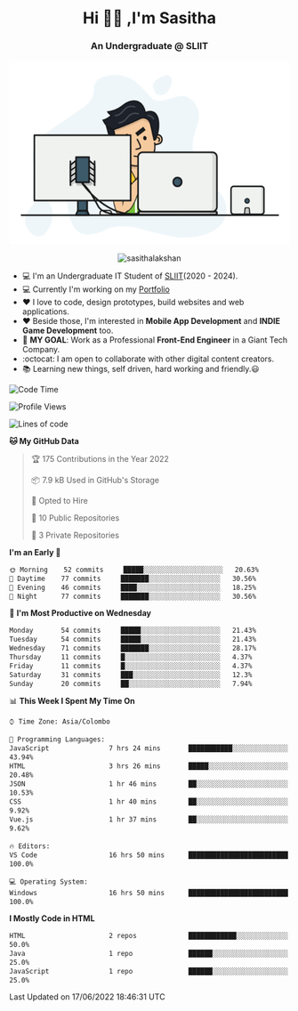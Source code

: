 <h1 align="center">Hi 🙋‍♂️ ,I'm Sasitha</h1>
<!--<h3 align="center">💻An Passionate Junior Trainee Software Developer based on Sri Lanka</h3>-->

<h3 align="center">An Undergraduate @ SLIIT</h3>

<p align="center">
  <img width="540" height="330" src="https://github.com/SasithaLakshan/SasithaLakshan/blob/main/dev.gif">
</p>
<p align="center"> <img src="https://komarev.com/ghpvc/?username=sasithalakshan&label=Profile%20views&color=0e75b6&style=flat" alt="sasithalakshan" /> </p>

- :computer: I'm an Undergraduate IT Student of [SLIIT](https://www.sliit.lk)(2020 - 2024).
- :computer: Currently I'm working on my <a href="https://SasithaLakshan.github.io" target="_blank">Portfolio</a>
- :heart: I love to code, design prototypes, build websites and web applications.
- :heart: Beside those, I'm interested in **Mobile App Development** and **INDIE Game Development** too.
- :electric_plug: **MY GOAL**: Work as a Professional **Front-End Engineer** in a Giant Tech Company.
- :octocat: I am open to collaborate with other digital content creators.
- :books: Learning new things, self driven, hard working and friendly.:smiley:

<!-- <h3 align="left">Tech Stack I'm Using</h3> -->
<!--START_SECTION:waka-->
![Code Time](http://img.shields.io/badge/Code%20Time-0%20secs-blue)

![Profile Views](http://img.shields.io/badge/Profile%20Views-0-blue)

![Lines of code](https://img.shields.io/badge/From%20Hello%20World%20I%27ve%20Written-32%20Thousand%20lines%20of%20code-blue)

**🐱 My GitHub Data** 

> 🏆 175 Contributions in the Year 2022
 > 
> 📦 7.9 kB Used in GitHub's Storage 
 > 
> 💼 Opted to Hire
 > 
> 📜 10 Public Repositories 
 > 
> 🔑 3 Private Repositories  
 > 
**I'm an Early 🐤** 

```text
🌞 Morning    52 commits     █████░░░░░░░░░░░░░░░░░░░░   20.63% 
🌆 Daytime    77 commits     ███████░░░░░░░░░░░░░░░░░░   30.56% 
🌃 Evening    46 commits     ████░░░░░░░░░░░░░░░░░░░░░   18.25% 
🌙 Night      77 commits     ███████░░░░░░░░░░░░░░░░░░   30.56%

```
📅 **I'm Most Productive on Wednesday** 

```text
Monday       54 commits     █████░░░░░░░░░░░░░░░░░░░░   21.43% 
Tuesday      54 commits     █████░░░░░░░░░░░░░░░░░░░░   21.43% 
Wednesday    71 commits     ███████░░░░░░░░░░░░░░░░░░   28.17% 
Thursday     11 commits     █░░░░░░░░░░░░░░░░░░░░░░░░   4.37% 
Friday       11 commits     █░░░░░░░░░░░░░░░░░░░░░░░░   4.37% 
Saturday     31 commits     ███░░░░░░░░░░░░░░░░░░░░░░   12.3% 
Sunday       20 commits     ██░░░░░░░░░░░░░░░░░░░░░░░   7.94%

```


📊 **This Week I Spent My Time On** 

```text
⌚︎ Time Zone: Asia/Colombo

💬 Programming Languages: 
JavaScript               7 hrs 24 mins       ███████████░░░░░░░░░░░░░░   43.94% 
HTML                     3 hrs 26 mins       █████░░░░░░░░░░░░░░░░░░░░   20.48% 
JSON                     1 hr 46 mins        ██░░░░░░░░░░░░░░░░░░░░░░░   10.53% 
CSS                      1 hr 40 mins        ██░░░░░░░░░░░░░░░░░░░░░░░   9.92% 
Vue.js                   1 hr 37 mins        ██░░░░░░░░░░░░░░░░░░░░░░░   9.62%

🔥 Editors: 
VS Code                  16 hrs 50 mins      █████████████████████████   100.0%

💻 Operating System: 
Windows                  16 hrs 50 mins      █████████████████████████   100.0%

```

**I Mostly Code in HTML** 

```text
HTML                     2 repos             ████████████░░░░░░░░░░░░░   50.0% 
Java                     1 repo              ██████░░░░░░░░░░░░░░░░░░░   25.0% 
JavaScript               1 repo              ██████░░░░░░░░░░░░░░░░░░░   25.0%

```



 Last Updated on 17/06/2022 18:46:31 UTC
<!--END_SECTION:waka-->
